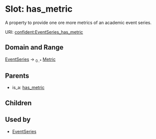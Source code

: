 
# Slot: has_metric


A property to provide one ore more metrics of an academic event series.

URI: [confident:EventSeries_has_metric](https://raw.githubusercontent.com/TIBHannover/ConfIDent_schema/main/src/linkml/confident_schema.yaml#EventSeries_has_metric)


## Domain and Range

[EventSeries](EventSeries.md) &#8594;  <sub>0..\*</sub> [Metric](Metric.md)

## Parents

 *  is_a: [has_metric](has_metric.md)

## Children


## Used by

 * [EventSeries](EventSeries.md)
